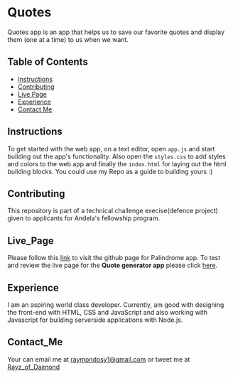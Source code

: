 # Quotes
Quotes app is an app that helps us to save our favorite quotes and display them (one at a time) to us when we want.

## Table of Contents
 * [Instructions](#instructions)
* [Contributing](#contributing)
* [Live Page](#live_page)
* [Experience](#experience)
* [Contact Me](#Contact_Me)

 ## Instructions
 To get started with the web app, on a text editor, open `app.js` and start building out the app's functionality.
Also open the `styles.css` to add styles and colors to the web app and finally the `index.html` for laying out the html building blocks. You could use my Repo as a guide to building yours :)

 ## Contributing
 This repository is part of a technical challenge execise(defence project) given to applicants for Andela's fellowship program.

 ## Live_Page
Please follow this [link](https://raymond-osy.github.io/Quotes/) to visit the github page for Palindrome app. To test and review the live page for the **Quote generator app** please click [here](https://raymond-osy.github.io/Palindromes/).

 ## Experience
I am an aspiring world class developer. Currently, am good with designing the front-end with HTML, CSS and JavaScript and also working with Javascript for building serverside applications with Node.js.

 ## Contact_Me
Your can email me at [raymondosy1@gmail.com](https://myaccount.google.com/) or tweet me at [Rayz_of_Daimond](https://twitter.com/Rayz_of_Daimond)
